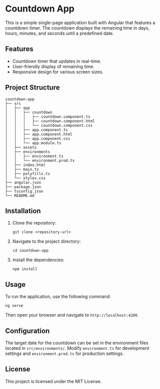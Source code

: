# Countdown App

This is a simple single-page application built with Angular that features a countdown timer. The countdown displays the remaining time in days, hours, minutes, and seconds until a predefined date.

## Features

- Countdown timer that updates in real-time.
- User-friendly display of remaining time.
- Responsive design for various screen sizes.

## Project Structure

```
countdown-app
├── src
│   ├── app
│   │   ├── countdown
│   │   │   ├── countdown.component.ts
│   │   │   ├── countdown.component.html
│   │   │   └── countdown.component.css
│   │   ├── app.component.ts
│   │   ├── app.component.html
│   │   ├── app.component.css
│   │   └── app.module.ts
│   ├── assets
│   ├── environments
│   │   ├── environment.ts
│   │   └── environment.prod.ts
│   ├── index.html
│   ├── main.ts
│   ├── polyfills.ts
│   └── styles.css
├── angular.json
├── package.json
├── tsconfig.json
└── README.md
```

## Installation

1. Clone the repository:
   ```
   git clone <repository-url>
   ```

2. Navigate to the project directory:
   ```
   cd countdown-app
   ```

3. Install the dependencies:
   ```
   npm install
   ```

## Usage

To run the application, use the following command:
```
ng serve
```
Then open your browser and navigate to `http://localhost:4200`.

## Configuration

The target date for the countdown can be set in the environment files located in `src/environments/`. Modify `environment.ts` for development settings and `environment.prod.ts` for production settings.

## License

This project is licensed under the MIT License.